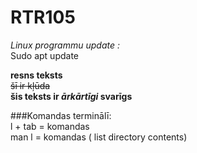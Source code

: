 # RTR105
*Linux programmu update :*  
Sudo apt update  
  

**resns teksts**  
~~šī ir kļūda~~  
**šis teksts ir _ārkārtīgi_ svarīgs**  
  
###Komandas terminālī:  
l + tab = komandas  
man l = komandas ( list directory contents)  
